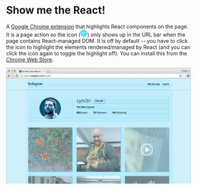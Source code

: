# Show me the React!
A [Google Chrome extension](https://chrome.google.com/webstore/detail/show-me-the-react/iaebolhfcmodobkanmaahdhnlplncbnd?hl=en-US&gl=US) that highlights React components on the page. It is a page action so the icon (![Icon displayed in URL bar](./images/react-19.png "Icon displayed in URL bar")) only shows up in the URL
bar when the page contains React-managed DOM. It is off by default -- you have to click the icon to highlight the elements rendered/managed by React (and you can click the icon again to toggle the highlight off). You can install this from the [Chrome Web Store](https://chrome.google.com/webstore/detail/show-me-the-react/iaebolhfcmodobkanmaahdhnlplncbnd?hl=en-US&gl=US).

![Screenshot of the plugin in action!](./screenshots/show-me-the-react-1280x800.png "Screenshot of the plugin in action!")
